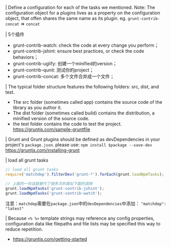 

| Define a configuration for each of the tasks we mentioned.
Note: The configuration object for a plugins lives as a property on the
  configuration object, that offen shares the same name as its plugin.
  eg. `grunt-contrib-concat` => `concat`

| 5个插件
- grunt-contrib-watch: check the code at every change you perform；
- grunt-contrib-jshint: ensure best practices, or check the code behaviors；
- grunt-contrib-uglify: 创建一个minified的version；
- grunt-contrib-qunit: 测试你的project；
- grunt-contrib-concat: 多个文件合并成一个文件；


| The typical folder structure features the following folders: src, dist, and test.
- The src folder (sometimes called app) contains the source code of the library as you author it.
- The dist folder (sometimes called build) contains the distribution, a minified version of the source code.
- the test folder contains the code to test the project.
https://gruntjs.com/sample-gruntfile

| Grunt and Grunt plugins should be defined as devDependencies in your project's
`package.json`.
please use: `npm install $package --save-dev`
https://gruntjs.com/installing-grunt


| load all grunt tasks
```js
// load all grunt tasks
require('matchdep').filterDev('grunt-*').forEach(grunt.loadNpmTasks);

// 上面的一句话就替代了很多次的类似下面的调用
grunt.loadNpmTasks('grunt-contrib-jshint');
grunt.loadNpmTasks('grunt-contrib-watch');
```
注意：`matchdep`需要在`package.json`中的`devDependencies`中添加：
`"matchdep": "latest"`


| Because `<% %>` template strings may reference any config properties,
configuration data like filepaths and file lists may be specified this way
to reduce repetition.
- https://gruntjs.com/getting-started
